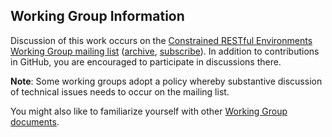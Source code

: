 

## Working Group Information

Discussion of this work occurs on the [Constrained RESTful Environments
Working Group mailing list](mailto:core@ietf.org)
([archive](https://mailarchive.ietf.org/arch/browse/core/),
[subscribe](https://www.ietf.org/mailman/listinfo/core)).
In addition to contributions in GitHub, you are encouraged to participate in
discussions there.

**Note**: Some working groups adopt a policy whereby substantive discussion of
technical issues needs to occur on the mailing list.

You might also like to familiarize yourself with other
[Working Group documents](https://datatracker.ietf.org/wg/core/documents/).
